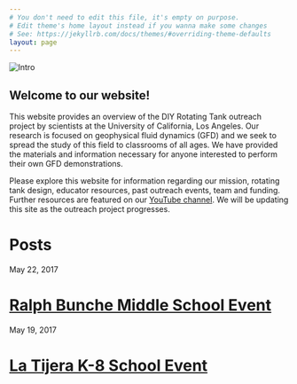 ```yaml
---
# You don't need to edit this file, it's empty on purpose.
# Edit theme's home layout instead if you wanna make some changes
# See: https://jekyllrb.com/docs/themes/#overriding-theme-defaults
layout: page
---
```


![Intro](./Slideshow.gif)

## **Welcome to our website!**

This website provides an overview of the DIY Rotating Tank outreach project by scientists at the University of California, Los Angeles. Our research is focused on geophysical fluid dynamics (GFD) and we seek to spread the study of this field to classrooms of all ages. We have provided the materials and information necessary for anyone interested to perform their own GFD demonstrations. 

Please explore this website for information regarding our mission, rotating tank design, educator resources, past outreach events, team and funding. Further resources are featured on our [YouTube channel](http://tinyurl.com/diyrotatingtank-youtube). We will be updating this site as the outreach project progresses.

# **Posts**  
May 22, 2017  
# [Ralph Bunche Middle School Event](./2017/05/22/ralph-bunche.html)

May 19, 2017  
# [La Tijera K-8 School Event](./2017/05/19/la-tijera.html)

